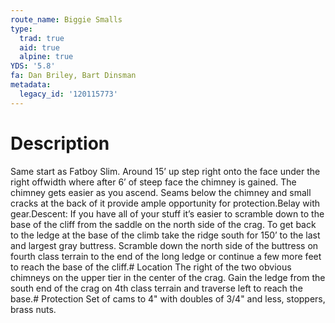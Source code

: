 ```yaml
---
route_name: Biggie Smalls
type:
  trad: true
  aid: true
  alpine: true
YDS: '5.8'
fa: Dan Briley, Bart Dinsman
metadata:
  legacy_id: '120115773'
---
```

# Description
Same start as Fatboy Slim. Around 15’ up step right onto the face under the right offwidth where after 6’ of steep face the chimney is gained. The chimney gets easier as you ascend. Seams below the chimney and small cracks at the back of it provide ample opportunity for protection.Belay with gear.Descent: If you have all of your stuff it’s easier to scramble down to the base of the cliff from the saddle on the north side of the crag. To get back to the ledge at the base of the climb take the ridge south for 150’ to the last and largest gray buttress. Scramble down the north side of the buttress on fourth class terrain to the end of the long ledge or continue a few more feet to reach the base of the cliff.# Location
The right of the two obvious chimneys on the upper tier in the center of the crag. Gain the ledge from the south end of the crag on 4th class terrain and traverse left to reach the base.# Protection
Set of cams to 4" with doubles of 3/4" and less, stoppers, brass nuts.
